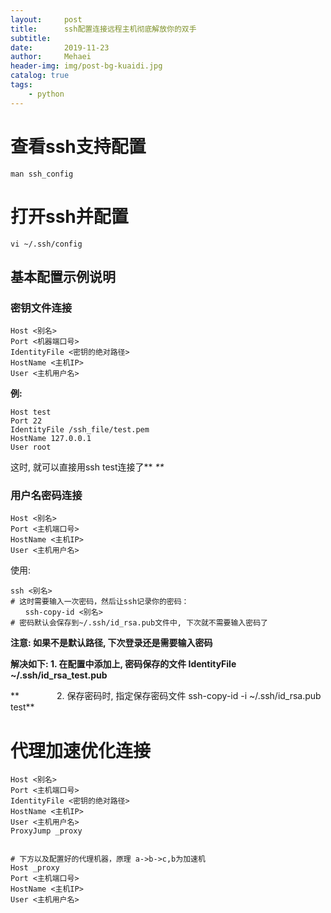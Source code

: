 ```yaml
---
layout:     post
title:      ssh配置连接远程主机彻底解放你的双手
subtitle:   
date:       2019-11-23
author:     Mehaei
header-img: img/post-bg-kuaidi.jpg
catalog: true
tags:
    - python
---
```

# 查看ssh支持配置

```
man ssh_config
```

# 打开ssh并配置

```
vi ~/.ssh/config
```

## 基本配置示例说明

### 密钥文件连接

```
Host <别名>
Port <机器端口号>
IdentityFile <密钥的绝对路径>
HostName <主机IP>
User <主机用户名>

```

**例:**

```
Host test
Port 22
IdentityFile /ssh_file/test.pem
HostName 127.0.0.1
User root
```

这时, 就可以直接用ssh test连接了**<em id="__mceDel"> **</em>

### 用户名密码连接

```
Host <别名>
Port <主机端口号>
HostName <主机IP>
User <主机用户名>
```

使用:

```
ssh <别名>
# 这时需要输入一次密码，然后让ssh记录你的密码：
　　ssh-copy-id <别名>
# 密码默认会保存到~/.ssh/id_rsa.pub文件中, 下次就不需要输入密码了 
```

**注意: 如果不是默认路径, 下次登录还是需要输入密码**

**解决如下: 1. 在配置中添加上, 密码保存的文件 IdentityFile ~/.ssh/id_rsa_test.pub**

**　　　　 2. 保存密码时, 指定保存密码文件 ssh-copy-id -i ~/.ssh/id_rsa.pub test**

# 代理加速优化连接

```
Host <别名>
Port <主机端口号>
IdentityFile <密钥的绝对路径>
HostName <主机IP>
User <主机用户名>
ProxyJump _proxy
 
 
# 下方以及配置好的代理机器，原理 a->b->c,b为加速机
Host _proxy
Port <主机端口号>
HostName <主机IP>
User <主机用户名>

```

　　
